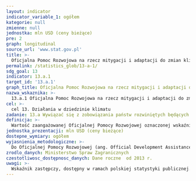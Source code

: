 ```yaml
---
layout: indicator
indicator_variable_1: ogółem
kategorie: null
zmienne: null
jednostka: mln USD (ceny bieżące)
pre: 2
graph: longitudinal
source_url: 'www.stat.gov.pl'
title: >-
  Oficjalna Pomoc Rozwojowa na rzecz mitygacji i adaptacji do zmian klimatu
permalink: /statistics_glob/13-a-1/
sdg_goal: 13
indicator: 13.a.1
target_id: '13.a.1'
graph_title: Oficjalna Pomoc Rozwojowa na rzecz mitygacji i adaptacji do zmian klimatu
nazwa_wskaznika: >-
  13.a.1 Oficjalna Pomoc Rozwojowa na rzecz mitygacji i adaptacji do zmian klimatu
cel: >-
  cel 13. Działania w dziedzinie klimatu
zadanie: 13.a Wywiązać się z zobowiązania państw rozwiniętych będących stronami Ramowej Konwencji Narodów Zjednoczonych w Sprawie Zmian Klimatu (United Nations Framework Convention on Climate Change) do zmobilizowania 100 miliardów USD rocznie do 2020 roku, pochodzących z różnych źródeł, na potrzeby krajów rozwijających się na znaczące działania mające łagodzić skutki zmian klimatycznych, przejrzysty proces implementacji działań oraz w pełni uruchomić Zielony Fundusz Klimatyczny (Green Climate Fund) poprzez jego jak najszybszą kapitalizację
definicja: >-
  Wartość zaangażowanej Oficjalnej Pomocy Rozwojowej oznaczonej wskaźnikami Rio markers: adaptacja do zmian klimatu i mitygacja zmian klimatu.
jednostka_prezentacji: mln USD (ceny bieżące)
dostepne_wymiary: ogółem
wyjasnienia_metodologiczne: >-
  Do Oficjalnej Pomocy Rozwojowej (ang. Official Development Assistance — ODA) zaliczane są darowizny i pożyczki przekazywane przez instytucje rządowe lub organizacje międzynarodowe, mające na celu wsparcie rozwoju gospodarczego i dobrobytu w krajach rozwijających się. Pożyczki są uważane jako ODA wtedy, gdy zawierają element darowizny o wartości udzielanej pomocy przynajmniej: 45% dla krajów LDCs & other LICs (wyliczony przy stopie dyskontowej 9%)  15% dla krajów LMICs (wyliczony przy stopie dyskontowej 7%), 10% dla krajów UMICs (wyliczony przy stopie dyskontowej 6%). Do ODA zaliczana jest również pomoc techniczna, mająca na celu rozwój zasobów ludzkich, podniesienie kwalifikacji oraz możliwości technicznych i produkcyjnych krajów rozwijających się. Pomoc ta polega między innymi na przekazywaniu wiedzy i doświadczeń w postaci szkoleń, delegowania ekspertów, inicjowania badań i/lub pokrywania wynikających z tego kosztów.Do ODA nie zalicza się dotacji przeznaczonych na wydatki wojskowe. Warunkiem zaklasyfikowania współpracy jako Oficjalnej Pomocy Rozwojowej jest to, aby kraj partnerski, na rzecz którego udzielane jest wsparcie, znajdował się na liście Komitetu Pomocy Rozwojowej OECD (Development Assistance Committee).W zależności od sposobu realizacji pomocy możemy wyróżnić: pomoc dwustronna - jest podejmowana przez donatora bezpośrednio w kraju partnerskim bądź poprzez organizację międzynarodową w formie wpłaty celowej na rzecz kraju partnerskiego (earmarked contribution) lub w formie wpłaty na określony program/fundusz zarządzany przez organizację, pomoc wielostronna - udzielana w formie wpłat do budżetów ogólnych organizacji międzynarodowych, których lista jest corocznie aktualizowana przez Sekretariat DAC OECD. Wskaźnik wyliczony w oparciu o sumę zaangażowania (commitment) ODA oznaczonej markerami z Rio dotyczącymi zmian klimatu: adaptacji oraz mitygacji (Rio markers: climate change - adaptation & climate change - mitigation) o wartości 1 lub 2. Aktualna metodologia DAC OECD zbierania danych na temat pomocy rozwojowej w formacie CRS (Creditor Reporting System) pozwala na oznaczanie markerów jedynie przy przepływach dwustronnych. Do wskaźnika nie będą zatem zaliczone wydatki w ramach pomocy wielostronnej w formie wpłat do budżetów ogólnych takich organizacji, jak np. UNFCCC czy UNEP, które również działają w sprawach zmian klimatu.Oficjalna Pomoc Rozwojowa w Polsce świadczona jest na podstawie ustawy o współpracy rozwojowej z dnia 16 września 2011 r. (Dz.U. 2011 r., Nr 234, poz. 1386). Polska współpraca rozwojowa prowadzona jest w oparciu o Wieloletni Program Współpracy Rozwojowej opracowywany na okres minimum 4 lat. Ustawa definiuje współpracę rozwojową jako ogół działań podejmowanych przez organy administracji rządowej w celu udzielenia państwom rozwijającym się pomocy rozwojowej, pomocy humanitarnej oraz realizację działań edukacyjnych na rzecz podniesienia świadomości i zrozumienia problemów i współzależności globalnych.Za zagadnienia związane z pomocą rozwojową w Polsce odpowiedzialne jest Ministerstwo Spraw Zagranicznych, które opracowało „Wieloletni program współpracy rozwojowej na lata 2016-2020", w oparciu o który polska współpraca rozwojowa koncentruje się na krajach Partnerstwa Wschodniego (Białoruś, Gruzja, Mołdawia, Ukraina) oraz Afryki, Azji i Bliskiego Wschodu (Etiopia, Kenia, Mjanma, Palestyna, Senegal, Tanzania).Polska współpraca rozwojowa służy wzmocnieniu rządów prawa i wspieraniu reform decentralizacyjnych oraz zwalczaniu korupcji, a także przestrzeganiu praw człowieka i swobód obywatelskich. Wśród celów współpracy rozwojowej są: poprawa opieki zdrowotnej i dostępu do edukacji oraz wsparcie dla przedsiębiorczości i rolnictwa, a także ochrona środowiska naturalnego, w tym zapobieganie skutkom klęsk żywiołowych. Działania objęte programem finansowane są ze środków Ministerstwa Spraw Zagranicznych, rezerwy celowej budżetu państwa przeznaczonej na współpracę rozwojową i funduszy innych resortów.
zrodlo_danych: Ministerstwo Spraw Zagranicznych
czestotliwosc_dostępnosc_danych: Dane roczne  od 2013 r.
uwagi: >-
  Wskaźnik zastępczy, dostępny w ramach polskiej statystyki publicznej.Wskaźnikiem zasadniczym, przyjętym przez ONZ, monitorującym cel 13.a Agendy 2030, jest wskaźnik 13.a.1 Zagwarantowana roczna kwota dolarów amerykańskich w latach 2020-2025 – zgodnie z zobowiązaniem zmobilizowania 100 miliardów dolarów USD.Aktualnie trwają prace nad włączeniem do ODA innych przepływów, np. kwot zmobilizowanych przez sektor publiczny z instrumentów sektora prywatnego. Ponadto, aktualnie konstruowany jest alternatywny do ODA wskaźnik TOSSD (Total Oficial Support for Sustainable Development), który miałby mierzyć środki przeznaczane na wdrożenie SDGs.
---
```

